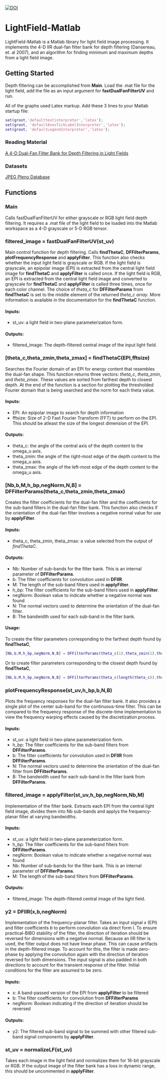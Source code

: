 [![DOI](https://zenodo.org/badge/190502490.svg)](https://zenodo.org/badge/latestdoi/190502490)
# LightField-Matlab
LightField-Matlab is a Matlab library for light field image processing. It implements the 4-D IIR dual-fan filter bank for depth filtering (Dansereau, et. al 2007), and an algorithm for finding minimum and maximum depths from a light field image.

## Getting Started
Depth filtering can be accomplished from **Main**. Load the .mat file for the light field, add the file as an input argument for **fastDualFanFilterUV** and run.

All of the graphs used Latex markup. Add these 3 lines to your Matlab startup file:
```Matlab
set(groot,'defaulttextinterpreter','latex');  
set(groot, 'defaultAxesTickLabelInterpreter','latex');  
set(groot, 'defaultLegendInterpreter','latex');
```

### Reading Material

[A 4-D Dual-Fan Filter Bank for Depth Filtering in Light Fields](https://ieeexplore.ieee.org/stamp/stamp.jsp?tp=&arnumber=4063539)

### Datasets

[JPEG Pleno Database](https://jpeg.org/plenodb/)

## Functions

### Main
Calls fastDualFanFilterUV for either grayscale or RGB light field depth filtering. It requires a .mat file of the light field to be loaded into the Matlab workspace as a 4-D grayscale or 5-D RGB tensor.

### filtered_image = fastDualFanFilterUV(st_uv)
Main control function for depth filtering. Calls **findThetaC**, **DFFilterParams**, **plotFrequencyResponse** and **applyFilter**. This function also checks whether the input light field is grayscale or RGB. If the light field is grayscale, an epipolar image (EPI) is extracted from the central light field image for **findThetaC** and **applyFilter** is called once. If the light field is RGB, an EPI is extracted from the central light field image and converted to grayscale for **findThetaC** and **applyFilter** is called three times, once for each color channel. The choice of *theta_c* for **DFFilterParams** from **findThetaC** is set to the middle element of the returned *theta_c array*. More information is available in the documentation for the **findThetaC** function.

#### Inputs:
* st_uv: a light field in two-plane parameterization form.

#### Outputs:
* filtered_image: The depth-filtered central image of the input light field.


### [theta_c,theta_zmin,theta_zmax] = findThetaC(EPI,fftsize)
Searches the Fourier domain of an EPI for energy content that resembles the dual-fan shape. This function returns three vectors: *theta_c*, *theta_zmin*, and *theta_zmax*. These values are sorted from farthest depth to closest depth. At the end of the function is a section for plotting the thresholded Fourier domain that is being searched and the norm for each theta value.

#### Inputs:
* EPI: An epipolar image to search for depth information
* fftsize: Size of 2-D Fast Fourier Transform (FFT) to perform on the EPI. This should be atleast the size of the longest dimension of the EPI.

#### Outputs:
* theta_c: the angle of the central axis of the depth content to the omega_u axis.
* theta_zmin: the angle of the right-most edge of the depth content to the omega_u axis.
* theta_zmax: the angle of the left-most edge of the depth content to the omega_u axis.

### [Nb,b,M,h_bp,negNorm,N,B] = DFFilterParams(theta_c,theta_zmin,theta_zmax)
Creates the filter coefficients for the dual-fan filter and the coefficients for the sub-band filters in the dual-fan filter bank. This function also checks if the orientation of the dual-fan filter involves a negative normal value for use by **applyFilter**.

#### Inputs:
* theta_c, theta_zmin, theta_zmax: a value selected from the output of *findThetaC*.

#### Outputs:
* Nb: Number of sub-bands for the filter bank. This is an internal parameter of **DFFilterParams**.
* b: The filter coefficients for convolution used in **DFIIR**.
* M: The length of the sub-band filters used in **applyFilter**.
* h_bp: The filter coefficients for the sub-band filters used in **applyFilter**.
* negNorm: Boolean value to indicate whether a negative normal was found
* N: The normal vectors used to determine the orientation of the dual-fan filter.
* B: The bandwidth used for each sub-band in the filter bank.

#### Usage:
To create the filter parameters corresponding to the farthest depth found by **findThetaC**,
```Matlab
[Nb,b,M,h_bp,negNorm,N,B] = DFFilterParams(theta_c(1),theta_zmin(1),theta_zmax(1))
```
Or to create filter parameters corresponding to the closest depth found by **findThetaC**,
```Matlab
[Nb,b,M,h_bp,negNorm,N,B] = DFFilterParams(theta_c(length(theta_c)),theta_zmin(length(theta_zmin)),theta_zmax(length(theta_zmax)))
```

### plotFrequencyResponse(st_uv,h_bp,b,N,B)
Plots the frequency responses for the dual-fan filter bank. It also provides a single plot of the center sub-band for the continuous-time filter. This can be compared to the frequency response of the discrete-time implementation to view the frequency warping effects caused by the discretization process.

#### Inputs:
* st_uv: a light field in two-plane parameterization form.
* h_bp: The filter coefficients for the sub-band filters from **DFFilterParams**.
* b: The filter coefficients for convolution used in **DFIIR** from **DFFilterParams**.
* N: The normal vectors used to determine the orientation of the dual-fan filter from **DFFilterParams**.
* B: The bandwidth used for each sub-band in the filter bank from **DFFilterParams**.

### filtered_image = applyFilter(st_uv,h_bp,negNorm,Nb,M)
Implementation of the filter bank. Extracts each EPI from the central light field image, divides them into Nb sub-bands and applys the frequency-planar filter at varying bandwidths.

#### Inputs:
* st_uv: a light field in two-plane parameterization form.
* h_bp: The filter coefficients for the sub-band filters from **DFFilterParams**.
* negNorm: Boolean value to indicate whether a negative normal was found
* Nb: Number of sub-bands for the filter bank. This is an internal parameter of **DFFilterParams**.
* M: The length of the sub-band filters from **DFFilterParams**.

#### Outputs:
* filtered_image: The depth-filtered central image of the light field.

### y2 = DFIIR(x,b,negNorm)
Implementation of the frequency-planar filter. Takes an input signal *x* (EPI) and filter coefficients *b* to perform convolution via direct form I. To ensure practical-BIBO stability of the filter, the direction of iteration should be reversed for dimensions with a negative normal. Because an IIR filter is used, the filter output does not have linear phase. This can cause artifacts in the depth-filtered image. To account for this, the filter is made zero-phase by applying the convolution again with the direction of iteration reversed for both dimensions. The input signal is also padded in both directions to account for the transient response of the filter. Initial conditions for the filter are assumed to be zero.

#### Inputs:
* x: A band-passed version of the EPI from **applyFilter** to be filtered
* b: The filter coefficients for convolution from **DFFilterParams**
* negNorm: Boolean indicating if the direction of iteration should be reversed

#### Outputs:
* y2: The filtered sub-band signal to be summed with other filtered sub-band signal components by **applyFilter**.

### st_uv = normalizeLF(st_uv)
Takes each image in the light field and normalizes them for 16-bit grayscale or RGB. If the output image of the filter bank has a loss in dynamic range, this should be uncommented in **applyFilter**.

